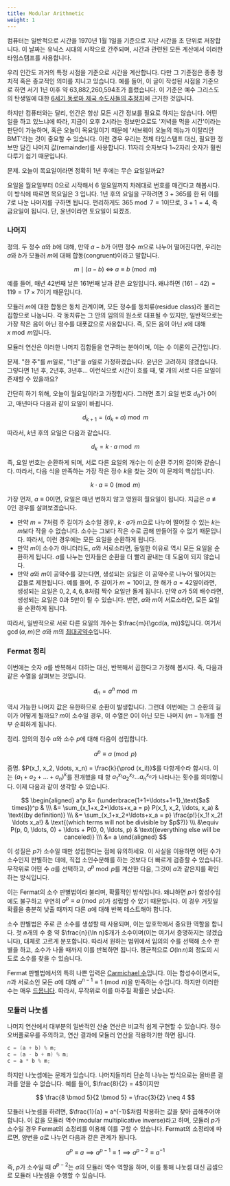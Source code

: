 ```yaml
---
title: Modular Arithmetic
weight: 1
---
```


<!--

TODO: use it in binary exponentiation.

In this section, we are going to discuss some preliminaries before discussing more advanced topics.

we use the 1st of January, 1970 as the start of the "Unix era," and all time computations are usually done relative to that timestamp.

And the beautiful thing about it is that remainders are small and cyclic. Think the hour clock: after 12 there comes 1 again, so the number is always small.

![](../img/clock.gif)

-->

컴퓨터는 일반적으로 시간을 1970년 1월 1일을 기준으로 지난 시간을 초 단위로 저장합니다. 이 날짜는 유닉스 시대의 시작으로 간주되며, 시간과 관련된 모든 계산에서 이러한 타임스탬프를 사용합니다.

우리 인간도 과거의 특정 시점을 기준으로 시간을 계산합니다. 다만 그 기준점은 종종 정치적 혹은 종교적인 의미를 지니고 있습니다. 예를 들어, 이 글이 작성된 시점을 기준으로 하면 서기 1년 이후 약 63,882,260,594초가 흘렀습니다. 이 기준은 예수 그리스도의 탄생일에 대한 [6세기 동로마 제국 수도사들의 추정치](https://en.wikipedia.org/wiki/Anno_Domini)에 근거한 것입니다.

하지만 컴퓨터와는 달리, 인간은 항상 모든 시간 정보를 필요로 하지는 않습니다. 어떤 일을 하고 있느냐에 따라, 지금이 오후 2시라는 정보만으로도 '저녁을 먹을 시간'이라는 판단이 가능하며, 혹은 오늘이 목요일이기 때문에 '서브웨이 오늘의 메뉴가 이탈리안 BMT'라는 것이 중요할 수 있습니다. 이런 경우 우리는 전체 타임스탬프 대신, 필요한 정보만 담긴 나머지 값(remainder)를 사용합니다. 11자리 숫자보다 1~2자리 숫자가 훨씬 다루기 쉽기 때문입니다.

문제. 오늘이 목요일이라면 정확히 1년 후에는 무슨 요일일까요?

요일을 월요일부터 $0$으로 시작해서 $6$ 일요일까지 차례대로 번호를 매긴다고 해봅시다. 이 방식에 따르면 목요일은 $3$ 입니다. 1년 후의 요일을 구하려면 $3 + 365$를 한 뒤 이를 $7$로 나눈 나머지를 구하면 됩니다. 편리하게도 $365 \bmod7 = 1$이므로, $3 + 1 = 4$, 즉 금요일이 됩니다. 단, 윤년이라면 토요일이 되겠죠.

### 나머지

정의. 두 정수 $a$와 $b$에 대해, 만약 $a - b$가 어떤 정수 $m$으로 나누어 떨어진다면, 우리는 $a$와 $b$가 모듈러 $m$에 대해 합동(congruent)이라고 말합니다.

$$
m \mid (a - b) \; \Longleftrightarrow \; a \equiv b \pmod m
$$

예를 들어, 매년 42번째 날은 161번째 날과 같은 요일입니다. 왜냐하면 $(161 - 42) = 119 = 17 \times 7$이기 때문입니다.

모듈러 $m$에 대한 합동은 동치 관계이며, 모든 정수를 동치류(residue class)라 불리는 집합으로 나눕니다. 각 동치류는 그 안의 임의의 원소로 대표될 수 있지만, 일반적으로는 가장 작은 음이 아닌 정수를 대푯값으로 사용합니다. 즉, 모든 음이 아닌 $x$에 대해 $x \bmod m$입니다.

<!--

Equivalently, the *remainders* of their division by $m$ should be equal:

a \bmod m = b \bmod m

Here are a few example of how this can be useful.

-->

모듈러 연산은 이러한 나머지 집합들을 연구하는 분야이며, 이는 수 이론의 근간입니다.

문제. "한 주"를 $m$일로, "1년"을 $a$일로 가정하겠습니다. 윤년은 고려하지 않겠습니다. 그렇다면 1년 후, 2년후, 3년후... 이런식으로 시간이 흐를 때, 몇 개의 서로 다른 요일이 존재할 수 있을까요?

간단히 하기 위해, 오늘이 월요일이라고 가정합시다. 그러면 초기 요일 번호 $d_0$가 0이고, 매년마다 다음과 같이 요일이 바뀝니다.

$$
d_{k + 1} = (d_k + a) \bmod m
$$

따라서, $k$년 후의 요일은 다음과 같습니다.

$$
d_k = k \cdot a \bmod m
$$

즉, 요일 번호는 순환하게 되며, 서로 다른 요일의 개수는 이 순환 주기의 길이와 같습니다. 따라서, 다음 식을 만족하는 가장 작은 정수 $k$을 찾는 것이 이 문제의 핵심입니다.

$$
k \cdot a \equiv 0 \pmod m
$$

가장 먼저, $a \equiv 0$이면, 요일은 매년 변하지 않고 영원히 월요일이 됩니다. 지금은 $a \not \equiv 0$인 경우를 살펴보겠습니다.

- 만약 $m = 7$처럼 주 길이가 소수일 경우, $k \cdot a$가 $m$으로 나누어 떨어질 수 있는 $k$는 $m$보다 작을 수 없습니다. 소수는 그보다 작은 수로 곱해 만들어질 수 없기 때문입니다. 따라서, 이런 경우에는 모든 요일을 순환하게 됩니다.
- 만약 $m$이 소수가 아니더라도, $a$와 서로소라면, 동일한 이유로 역시 모든 요일을 순환하게 됩니다. $a$를 나누는 인자들은 순환을 더 빨리 끝내는 데 도움이 되지 않습니다.
- 만약 $a$와 $m$이 공약수를 갖는다면, 생성되는 요일은 이 공약수로 나누어 떨어지는 값들로 제한됩니다. 예를 들어, 주 길이가 $m = 10$이고, 한 해가 $a = 42$일이라면, 생성되는 요일은 $0, 2, 4, 6, 8$처럼 짝수 요일만 돌게 됩니다. 만약 $a$가 $5$의 배수라면, 생성되는 요일은 $0$과 $5$만이 될 수 있습니다. 반면, $a$와 $m$이 서로소라면, 모든 요일을 순환하게 됩니다.

따라서, 일반적으로 서로 다른 요일의 개수는 $\frac{m}{\gcd(a, m)}$입니다. 여기서 $\gcd(a, m)$은 $a$와 $m$의 [최대공약수](/hpc/algorithms/gcd/)입니다.

### Fermat 정리

이번에는 숫자 $a$를 반복해서 더하는 대신, 반복해서 곱한다고 가정해 봅시다. 즉, 다음과 같은 수열을 살펴보는 것입니다.

$$
d_n = a^n \bmod m
$$

역시 가능한 나머지 값은 유한하므로 순환이 발생합니다. 그런데 이번에는 그 순환의 길이가 어떻게 될까요? $m$이 소수일 경우, 이 수열은 0이 아닌 모든 나머지 $(m-1)$개를 전부 순회하게 됩니다.

정리. 임의의 정수 $a$와 소수 $p$에 대해 다음이 성립합니다.

$$
a^p \equiv a \pmod p
$$

증명. $P(x_1, x_2, \ldots, x_n) = \frac{k}{\prod (x_i!)}$를 다항계수라 합시다. 이는 $(a_1 + a_2 + \ldots + a_n)^k$를 전개했을 때 항 $a_1^{x_1} a_2^{x_2} \ldots a_n^{x_n}$가 나타나는 횟수를 의미합니다. 이제 다음과 같이 생각할 수 있습니다.

$$
\begin{aligned}
a^p &= (\underbrace{1+1+\ldots+1+1}_\text{$a$ times})^p &
\\\ &= \sum_{x_1+x_2+\ldots+x_a = p} P(x_1, x_2, \ldots, x_a) & \text{(by definition)}
\\\ &= \sum_{x_1+x_2+\ldots+x_a = p} \frac{p!}{x_1! x_2! \ldots x_a!} & \text{(which terms will not be divisible by $p$?)}
\\\ &\equiv P(p, 0, \ldots, 0) + \ldots + P(0, 0, \ldots, p) & \text{(everything else will be canceled)}
\\\ &= a
\end{aligned}
$$

이 성질은 $p$가 소수일 때만 성립한다는 점에 유의하세요. 이 사실을 이용하면 어떤 수가 소수인지 판별하는 데에, 직접 소인수분해를 하는 것보다 더 빠르게 검증할 수 있습니다. 무작위로 어떤 수 $a$를 선택하고, $a^{p} \bmod p$를 계산한 다음, 그것이 $a$과 같은지를 확인하는 방식입니다.

이는 Fermat의 소수 판별법이라 불리며, 확률적인 방식입니다. 왜냐하면 $p$가 합성수임에도 불구하고 우연히 $a^p \equiv a \pmod p$가 성립할 수 있기 때문입니다. 이 경우 거짓일 확률을 충분히 낮출 때까지 다른 $a$에 대해 반복 테스트해야 합니다.

소수 판별법은 주로 큰 소수를 생성할 때 사용되며, 이는 암호학에서 중요한 역할을 합니다. 첫 $n$개의 수 중 약 $\frac{n}{\ln n}$개가 소수이며(이는 여기서 증명하지는 않겠습니다), 대체로 고르게 분포합니다. 따라서 원하는 범위에서 임의의 수를 선택해 소수 판별을 하고, 소수가 나올 때까지 이를 반복하면 됩니다. 평균적으로 $O(\ln n)$회 정도의 시도로 소수를 찾을 수 있습니다.

Fermat 판별법에서의 특히 나쁜 입력은 [Carmichael 수](https://en.wikipedia.org/wiki/Carmichael_number)입니다. 이는 합성수이면서도, $n$과 서로소인 모든 $a$에 대해 $a^{n-1} \equiv 1 \pmod n$을 만족하는 수입니다. 하지만 이러한 수는 매우 [드뭅니다](https://oeis.org/A002997). 따라서, 무작위로 이를 마주칠 확률은 낮습니다.

### 모듈러 나눗셈

나머지 연산에서 대부분의 일반적인 산술 연산은 비교적 쉽게 구현할 수 있습니다. 정수 오버플로우를 주의하고, 연산 결과에 모듈러 연산을 적용하기만 하면 됩니다.

```c++
c = (a + b) % m;
c = (a - b + m) % m;
c = a * b % m;
```

하지만 나눗셈에는 문제가 있습니다. 나머지들끼리 단순히 나누는 방식으로는 올바른 결과를 얻을 수 없습니다. 예를 들어, $\frac{8}{2} = 4$이지만

$$
\frac{8 \bmod 5}{2 \bmod 5} = \frac{3}{2} \neq 4
$$

모듈러 나눗셈을 하려면, $\frac{1}{a} = a^{-1}$처럼 작용하는 값을 찾아 곱해주어야 합니다. 이 값을 모듈러 역수(modular multiplicative inverse)라고 하며, 모듈러 $p$가 소수일 경우 Fermat의 소정리를 이용해 이를 구할 수 있습니다. Fermat의 소정리에 따르면, 양변을 $a$로 나누면 다음과 같은 관계가 됩니다.

$$
a^p \equiv a \implies a^{p-1} \equiv 1 \implies a^{p-2} \equiv a^{-1}
$$

즉, $p$가 소수일 때 $a^{p-2}$는 $a$의 모듈러 역수 역할을 하며, 이를 통해 나눗셈 대신 곱셈으로 모듈러 나눗셈을 수행할 수 있습니다.

